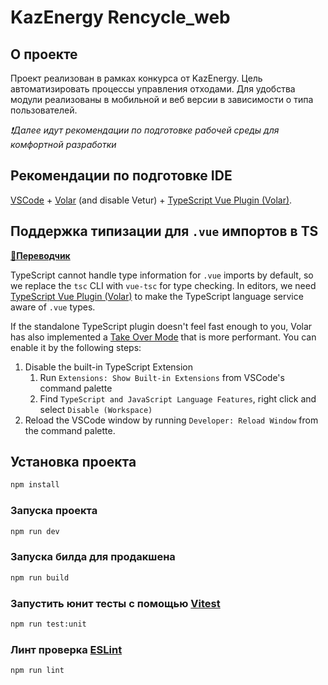 # KazEnergy Rencycle_web

## О проекте

Проект реализован в рамках конкурса от KazEnergy. Цель автоматизировать процессы управления отходами. Для удобства модули реализованы в мобильной и веб версии в зависимости о типа пользователей.

_❗️Далее идут рекомендации по подготовке рабочей среды для комфортной разработки_

## Рекомендации по подготовке IDE

[VSCode](https://code.visualstudio.com/) + [Volar](https://marketplace.visualstudio.com/items?itemName=Vue.volar) (and disable Vetur) + [TypeScript Vue Plugin (Volar)](https://marketplace.visualstudio.com/items?itemName=Vue.vscode-typescript-vue-plugin).

## Поддержка типизации для `.vue` импортов в TS

**[🦥Переводчик](https://www.deepl.com/)**

TypeScript cannot handle type information for `.vue` imports by default, so we replace the `tsc` CLI with `vue-tsc` for type checking. In editors, we need [TypeScript Vue Plugin (Volar)](https://marketplace.visualstudio.com/items?itemName=Vue.vscode-typescript-vue-plugin) to make the TypeScript language service aware of `.vue` types.

If the standalone TypeScript plugin doesn't feel fast enough to you, Volar has also implemented a [Take Over Mode](https://github.com/johnsoncodehk/volar/discussions/471#discussioncomment-1361669) that is more performant. You can enable it by the following steps:

1. Disable the built-in TypeScript Extension
   1. Run `Extensions: Show Built-in Extensions` from VSCode's command palette
   2. Find `TypeScript and JavaScript Language Features`, right click and select `Disable (Workspace)`
2. Reload the VSCode window by running `Developer: Reload Window` from the command palette.

## Установка проекта

```sh
npm install
```

### Запуска проекта

```sh
npm run dev
```

### Запуска билда для продакшена

```sh
npm run build
```

### Запустить юнит тесты с помощью [Vitest](https://vitest.dev/)

```sh
npm run test:unit
```

### Линт проверка [ESLint](https://eslint.org/)

```sh
npm run lint
```

